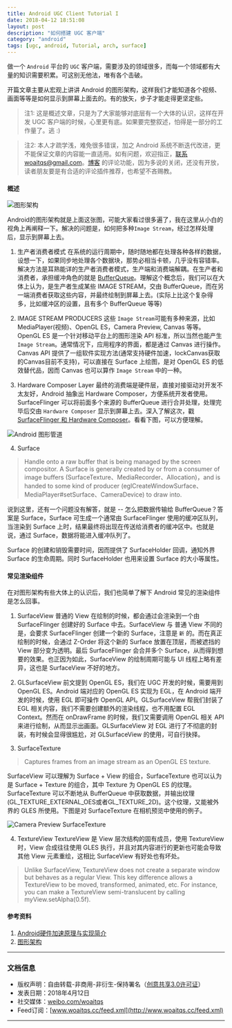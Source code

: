 ```yaml
---
title: Android UGC Client Tutorial I
date: 2018-04-12 18:51:08
layout: post
description: "如何搭建 UGC 客户端"
category: "android"
tags: [ugc, android, Tutorial, arch, surface]
---
```


做一个 `Android` 平台的 `UGC` 客户端，需要涉及的领域很多，而每一个领域都有大量的知识需要积累。可这别无他法，唯有各个击破。

开篇文章主要从宏观上讲讲 Android 的图形架构，这样我们才能知道各个视频、画面等等是如何显示到屏幕上面去的。有的放矢，步子才能走得更坚定些。

<!--more-->

> 注1: 这是概述文章，只是为了大家能够对底层有一个大体的认识，这样在开发 UGC 客户端的时候，心里更有底。如果要完整叙述，怕得是一部分的工作量了。逃 :)

> 注2: 本人才疏学浅，难免很多错误，加之 Android 系统不断迭代改进，更不能保证文章的内容能一直适用。如有问题，欢迎指正，联系woaitqs@gmail.com。[博客](www.woaitqs.cc) 的评论功能，因为多说的关闭，还没有开放，读者朋友要是有合适的评论插件推荐，也希望不吝赐教。



#### 概述

![图形架构](http://o8p68x17d.bkt.clouddn.com/1.png)

Android的图形架构就是上面这张图，可能大家看过很多遍了，我在这里从小白的视角上再阐释一下。解决的问题是，如何把多种`Image Stream`，经过怎样处理后，显示到屏幕上去。

1. 生产者消费者模式
在系统的运行周期中，随时随地都在处理各种各样的数据，设想一下，如果同步地处理各个数据块，那势必相当卡顿，几乎没有容错率。解决方法是耳熟能详的生产者消费者模式，生产端和消费端解耦。在生产者和消费者，承担缓冲角色的就是 [BufferQueue](https://source.android.google.cn/devices/graphics/arch-bq-gralloc)。理解这个概念后，我们可以在大体上认为，是生产者生成某些 IMAGE STREAM，交由 BufferQueue，而在另一端消费者获取这些内容，并最终绘制到屏幕上去。(实际上比这个复杂得多，比如缓冲区的设置，且有多个 BufferQueue 等等)

2. IMAGE STREAM PRODUCERS
这些 `Image Stream`可能有多种来源，比如 MediaPlayer(视频)、OpenGL ES，Camera Preview, Canvas 等等。OpenGL ES 是一个针对移动平台上的图形渲染 API 标准，所以当然也能产生 `Image Stream`。通常情况下，应用程序的界面，都是通过 Canvas 进行操作。Canvas API 提供了一组软件实现方法(通常支持硬件加速，lockCanvas获取的Canvas目前不支持)，可以直接在 Surface 上绘图，是对 OpenGL ES 的低效替代品，因而 Canvas 也可以算作 `Image Stream` 中的一种。

3. Hardware Composer Layer
最终的消费端是硬件层，直接对接驱动对开发不太友好，Android 抽象出 Hardware Composer，方便系统开发者使用。SurfaceFlinger 可以将前面多个来源的 BufferQueue 进行合并处理，处理完毕后交由 `Hardware Composer` 显示到屏幕上去。深入了解这次，戳[SurfaceFlinger 和 Hardware Composer](https://source.android.google.cn/devices/graphics/arch-sf-hwc)。看看下图，可以方便理解。

![Android 图形管道](http://o8p68x17d.bkt.clouddn.com/2.png)

4. Surface
> Handle onto a raw buffer that is being managed by the screen compositor.
> A Surface is generally created by or from a consumer of image buffers (SurfaceTexture、MediaRecorder、Allocation)，and is handed to some kind of producer (eglCreateWindowSurface、MediaPlayer#setSurface、CameraDevice) to draw into.

说到这里，还有一个问题没有解答，就是 -- 怎么把数据传输给 BufferQueue？答案是 Surface，Surface 可生成一个通常由 SurfaceFlinger 使用的缓冲区队列，当渲染到 Surface 上时，结果最终将出现在传送给消费者的缓冲区中。也就是说，通过 Surface，数据将能进入缓冲队列了。

Surface 的创建和销毁需要时间，因而提供了 SurfaceHolder 回调，通知外界 Surface 的生命周期。同时 SurfaceHolder 也用来设置 Surface 的大小等属性。

#### 常见渲染组件

在对图形架构有些大体上的认识后，我们也简单了解下 Android 常见的渲染组件是怎么回事。

1. SurfaceView
普通的 View 在绘制的时候，都会通过会渲染到一个由 SurfaceFlinger 创建好的 Surface 中去。SurfaceView 与 普通 View 不同的是，会要求 SurfaceFlinger 创建一个新的 Surface，注意是 `新` 的。而在真正绘制的时候，会通过 Z-Order 将这个新的 Surface 放置在顶层，而被遮挡的 View 部分变为透明。最后 SurfaceFlinger 会合并多个 Surface，从而得到想要的效果。也正因为如此，SurfaceView 的绘制周期可能与 UI 线程上略有差异，这也是 SurfaceView 不好的地方。

2. GLSurfaceView
前文提到 OpenGL ES，我们在 UGC 开发的时候，需要用到 OpenGL ES。Android 端对应的 OpenGL ES 实现为 EGL，在 Android 端开发的时候，使用 EGL 即可操作 OpenGL API。GLSurfaceView 帮我们封装了 EGL 相关内容，我们不需要创建额外的渲染线程，也不用配置 EGL Context。然而在 onDrawFrame 的时候，我们又需要调用 OpenGL 相关 API 来进行绘制，从而显示出画面。GLSurfaceView 对 EGL 进行了不彻底的封装，有时候会显得很尴尬，对 GLSurfaceView 的使用，可自行抉择。

3. SurfaceTexture
> Captures frames from an image stream as an OpenGL ES texture.

SurfaceView 可以理解为 Surface + View 的组合，SurfaceTexture 也可以认为是 Surface + Texture 的组合，其中 Texture 为 OpenGL ES 的纹理。SurfaceTexture 可以不断地从 BufferQueue 中获取数据，并输出纹理(GL_TEXTURE_EXTERNAL_OES或者GL_TEXTURE_2D)。这个纹理，又能被外界的 GLES 所使用。下图是对 SurfaceTexture 在相机预览中使用的例子。

![Camera Preview SurfaceTexture](http://o8p68x17d.bkt.clouddn.com/3.png)

4. TextureView
TextureView 是 View 层次结构的固有成员，使用 TextureView 时，View 合成往往使用 GLES 执行，并且对其内容进行的更新也可能会导致其他 View 元素重绘，这相比 SurfaceView 有好处也有坏处。

> Unlike SurfaceView, TextureView does not create a separate window but behaves as a regular View. This key difference allows a TextureView to be moved, transformed, animated, etc. For instance, you can make a TextureView semi-translucent by calling myView.setAlpha(0.5f).

#### 参考资料

1. [Android硬件加速原理与实现简介](https://tech.meituan.com/hardware-accelerate.html)
2. [图形架构](https://source.android.google.cn/devices/graphics/architecture)

------------------------

### 文档信息
* 版权声明：自由转载-非商用-非衍生-保持署名（[创意共享3.0许可证](http://creativecommons.org/licenses/by-nc-nd/3.0/deed.zh)）
* 发表日期：2018年4月12日
* 社交媒体：[weibo.com/woaitqs](http://weibo.com/woaitqs)
* Feed订阅：[www.woaitqs.cc/feed.xml](http://www.woaitqs.cc/feed.xml)

------------------------
